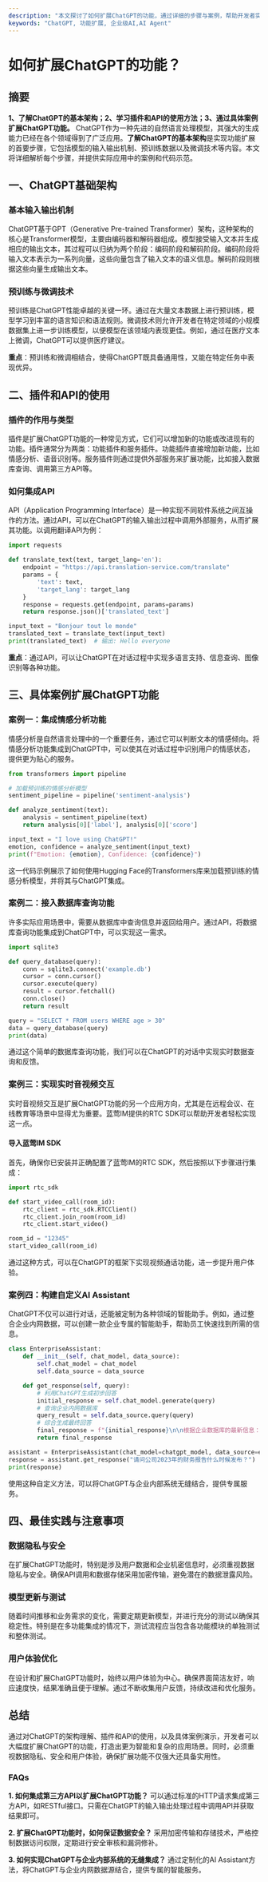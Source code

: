 ```yaml
---
description: "本文探讨了如何扩展ChatGPT的功能，通过详细的步骤与案例，帮助开发者实现更为复杂和智能的应用。"
keywords: "ChatGPT, 功能扩展, 企业级AI,AI Agent"
---
```

# 如何扩展ChatGPT的功能？

## 摘要

**1、了解ChatGPT的基本架构；2、学习插件和API的使用方法；3、通过具体案例扩展ChatGPT功能。** 
ChatGPT作为一种先进的自然语言处理模型，其强大的生成能力已经在各个领域得到了广泛应用。**了解ChatGPT的基本架构**是实现功能扩展的首要步骤，它包括模型的输入输出机制、预训练数据以及微调技术等内容。本文将详细解析每个步骤，并提供实际应用中的案例和代码示范。

## 一、ChatGPT基础架构

### 基本输入输出机制

ChatGPT基于GPT（Generative Pre-trained Transformer）架构，这种架构的核心是Transformer模型，主要由编码器和解码器组成。模型接受输入文本并生成相应的输出文本，其过程可以归纳为两个阶段：编码阶段和解码阶段。编码阶段将输入文本表示为一系列向量，这些向量包含了输入文本的语义信息。解码阶段则根据这些向量生成输出文本。

### 预训练与微调技术

预训练是ChatGPT性能卓越的关键一环。通过在大量文本数据上进行预训练，模型学习到丰富的语言知识和语法规则。微调技术则允许开发者在特定领域的小规模数据集上进一步训练模型，以便模型在该领域内表现更佳。例如，通过在医疗文本上微调，ChatGPT可以提供医疗建议。

**重点**：预训练和微调相结合，使得ChatGPT既具备通用性，又能在特定任务中表现优异。

## 二、插件和API的使用

### 插件的作用与类型

插件是扩展ChatGPT功能的一种常见方式，它们可以增加新的功能或改进现有的功能。插件通常分为两类：功能插件和服务插件。功能插件直接增加新功能，比如情感分析、语音识别等。服务插件则通过提供外部服务来扩展功能，比如接入数据库查询、调用第三方API等。

### 如何集成API

API（Application Programming Interface）是一种实现不同软件系统之间互操作的方法。通过API，可以在ChatGPT的输入输出过程中调用外部服务，从而扩展其功能。以调用翻译API为例：

```python
import requests

def translate_text(text, target_lang='en'):
    endpoint = "https://api.translation-service.com/translate"
    params = {
        'text': text,
        'target_lang': target_lang
    }
    response = requests.get(endpoint, params=params)
    return response.json()['translated_text']

input_text = "Bonjour tout le monde"
translated_text = translate_text(input_text)
print(translated_text)  # 输出: Hello everyone
```

**重点**：通过API，可以让ChatGPT在对话过程中实现多语言支持、信息查询、图像识别等各种功能。

## 三、具体案例扩展ChatGPT功能

### 案例一：集成情感分析功能

情感分析是自然语言处理中的一个重要任务，通过它可以判断文本的情感倾向。将情感分析功能集成到ChatGPT中，可以使其在对话过程中识别用户的情感状态，提供更为贴心的服务。

```python
from transformers import pipeline

# 加载预训练的情感分析模型
sentiment_pipeline = pipeline('sentiment-analysis')

def analyze_sentiment(text):
    analysis = sentiment_pipeline(text)
    return analysis[0]['label'], analysis[0]['score']

input_text = "I love using ChatGPT!"
emotion, confidence = analyze_sentiment(input_text)
print(f"Emotion: {emotion}, Confidence: {confidence}")
```

这一代码示例展示了如何使用Hugging Face的Transformers库来加载预训练的情感分析模型，并将其与ChatGPT集成。

### 案例二：接入数据库查询功能

许多实际应用场景中，需要从数据库中查询信息并返回给用户。通过API，将数据库查询功能集成到ChatGPT中，可以实现这一需求。

```python
import sqlite3

def query_database(query):
    conn = sqlite3.connect('example.db')
    cursor = conn.cursor()
    cursor.execute(query)
    result = cursor.fetchall()
    conn.close()
    return result

query = "SELECT * FROM users WHERE age > 30"
data = query_database(query)
print(data)
```

通过这个简单的数据库查询功能，我们可以在ChatGPT的对话中实现实时数据查询和反馈。

### 案例三：实现实时音视频交互

实时音视频交互是扩展ChatGPT功能的另一个应用方向，尤其是在远程会议、在线教育等场景中显得尤为重要。蓝莺IM提供的RTC SDK可以帮助开发者轻松实现这一点。

#### 导入蓝莺IM SDK

首先，确保你已安装并正确配置了蓝莺IM的RTC SDK，然后按照以下步骤进行集成：

```python
import rtc_sdk

def start_video_call(room_id):
    rtc_client = rtc_sdk.RTCClient()
    rtc_client.join_room(room_id)
    rtc_client.start_video()

room_id = "12345"
start_video_call(room_id)
```

通过这种方式，可以在ChatGPT的框架下实现视频通话功能，进一步提升用户体验。

### 案例四：构建自定义AI Assistant

ChatGPT不仅可以进行对话，还能被定制为各种领域的智能助手。例如，通过整合企业内网数据，可以创建一款企业专属的智能助手，帮助员工快速找到所需的信息。

```python
class EnterpriseAssistant:
    def __init__(self, chat_model, data_source):
        self.chat_model = chat_model
        self.data_source = data_source

    def get_response(self, query):
        # 利用ChatGPT生成初步回答
        initial_response = self.chat_model.generate(query)
        # 查询企业内网数据库
        query_result = self.data_source.query(query)
        # 综合生成最终回答
        final_response = f"{initial_response}\n\n根据企业数据库的最新信息：\n{query_result}"
        return final_response

assistant = EnterpriseAssistant(chat_model=chatgpt_model, data_source=enterprise_db)
response = assistant.get_response("请问公司2023年的财务报告什么时候发布？")
print(response)
```

使用这种自定义方法，可以将ChatGPT与企业内部系统无缝结合，提供专属服务。

## 四、最佳实践与注意事项

### 数据隐私与安全

在扩展ChatGPT功能时，特别是涉及用户数据和企业机密信息时，必须重视数据隐私与安全。确保API调用和数据存储采用加密传输，避免潜在的数据泄露风险。

### 模型更新与测试

随着时间推移和业务需求的变化，需要定期更新模型，并进行充分的测试以确保其稳定性。特别是在多功能集成的情况下，测试流程应当包含各功能模块的单独测试和整体测试。

### 用户体验优化

在设计和扩展ChatGPT功能时，始终以用户体验为中心。确保界面简洁友好，响应速度快，结果准确且便于理解。通过不断收集用户反馈，持续改进和优化服务。

## 总结

通过对ChatGPT的架构理解、插件和API的使用，以及具体案例演示，开发者可以大幅度扩展ChatGPT的功能，打造出更为智能和复杂的应用场景。同时，必须重视数据隐私、安全和用户体验，确保扩展功能不仅强大还具备实用性。

### FAQs

**1. 如何集成第三方API以扩展ChatGPT功能？**
可以通过标准的HTTP请求集成第三方API，如RESTful接口。只需在ChatGPT的输入输出处理过程中调用API并获取结果即可。

**2. 扩展ChatGPT功能时，如何保证数据安全？**
采用加密传输和存储技术，严格控制数据访问权限，定期进行安全审核和漏洞修补。

**3. 如何实现ChatGPT与企业内部系统的无缝集成？**
通过定制化的AI Assistant方法，将ChatGPT与企业内网数据源结合，提供专属的智能服务。
